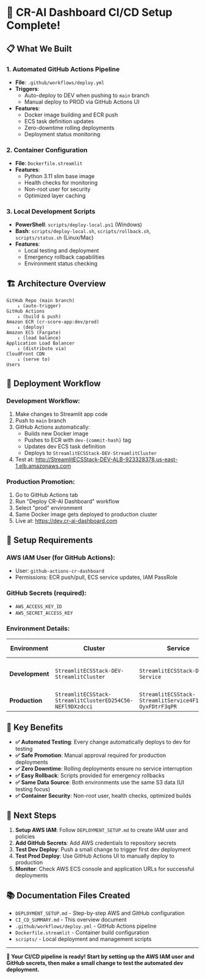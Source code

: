 # 🚀 CR-AI Dashboard CI/CD Setup Complete!

## 📋 What We Built

### 1. **Automated GitHub Actions Pipeline** 
- **File**: `.github/workflows/deploy.yml`
- **Triggers**: 
  - Auto-deploy to DEV when pushing to `main` branch
  - Manual deploy to PROD via GitHub Actions UI
- **Features**:
  - Docker image building and ECR push
  - ECS task definition updates
  - Zero-downtime rolling deployments
  - Deployment status monitoring

### 2. **Container Configuration**
- **File**: `Dockerfile.streamlit` 
- **Features**:
  - Python 3.11 slim base image
  - Health checks for monitoring
  - Non-root user for security
  - Optimized layer caching

### 3. **Local Development Scripts**
- **PowerShell**: `scripts/deploy-local.ps1` (Windows)
- **Bash**: `scripts/deploy-local.sh`, `scripts/rollback.sh`, `scripts/status.sh` (Linux/Mac)
- **Features**:
  - Local testing and deployment
  - Emergency rollback capabilities
  - Environment status checking

## 🏗️ Architecture Overview

```
GitHub Repo (main branch)
    ↓ (auto-trigger)
GitHub Actions
    ↓ (build & push)
Amazon ECR (cr-score-app:dev/prod)
    ↓ (deploy)
Amazon ECS (Fargate)
    ↓ (load balance)
Application Load Balancer
    ↓ (distribute via)
CloudFront CDN
    ↓ (serve to)
Users
```

## 🔄 Deployment Workflow

### **Development Workflow**:
1. Make changes to Streamlit app code
2. Push to `main` branch
3. GitHub Actions automatically:
   - Builds new Docker image
   - Pushes to ECR with `dev-{commit-hash}` tag
   - Updates dev ECS task definition
   - Deploys to `StreamlitECSStack-DEV-StreamlitCluster`
4. Test at: http://StreamlitECSStack-DEV-ALB-923328378.us-east-1.elb.amazonaws.com

### **Production Promotion**:
1. Go to GitHub Actions tab
2. Run "Deploy CR-AI Dashboard" workflow
3. Select "prod" environment
4. Same Docker image gets deployed to production cluster
5. Live at: https://dev.cr-ai-dashboard.com

## 🔧 Setup Requirements

### **AWS IAM User** (for GitHub Actions):
- User: `github-actions-cr-dashboard`
- Permissions: ECR push/pull, ECS service updates, IAM PassRole

### **GitHub Secrets** (required):
- `AWS_ACCESS_KEY_ID`
- `AWS_SECRET_ACCESS_KEY`

### **Environment Details**:

| Environment | Cluster | Service | Task Definition | URL |
|-------------|---------|---------|-----------------|-----|
| **Development** | `StreamlitECSStack-DEV-StreamlitCluster` | `StreamlitECSStack-DEV-Service` | `cr-score-app-task-dev` | http://StreamlitECSStack-DEV-ALB-923328378.us-east-1.elb.amazonaws.com |
| **Production** | `StreamlitECSStack-StreamlitClusterED254C56-NEFl9DXzdcci` | `StreamlitECSStack-StreamlitService4F1549C0-OyxFDtrF3qPR` | `cr-score-app-task` | https://dev.cr-ai-dashboard.com |

## 🎯 Key Benefits

- **✅ Automated Testing**: Every change automatically deploys to dev for testing
- **✅ Safe Promotion**: Manual approval required for production deployments  
- **✅ Zero Downtime**: Rolling deployments ensure no service interruption
- **✅ Easy Rollback**: Scripts provided for emergency rollbacks
- **✅ Same Data Source**: Both environments use the same S3 data (UI testing focus)
- **✅ Container Security**: Non-root user, health checks, optimized builds

## 🚨 Next Steps

1. **Setup AWS IAM**: Follow `DEPLOYMENT_SETUP.md` to create IAM user and policies
2. **Add GitHub Secrets**: Add AWS credentials to repository secrets
3. **Test Dev Deploy**: Push a small change to trigger first dev deployment
4. **Test Prod Deploy**: Use GitHub Actions UI to manually deploy to production
5. **Monitor**: Check AWS ECS console and application URLs for successful deployments

## 📚 Documentation Files Created

- `DEPLOYMENT_SETUP.md` - Step-by-step AWS and GitHub configuration
- `CI_CD_SUMMARY.md` - This overview document
- `.github/workflows/deploy.yml` - GitHub Actions pipeline
- `Dockerfile.streamlit` - Container build configuration
- `scripts/` - Local deployment and management scripts

---

**🎉 Your CI/CD pipeline is ready! Start by setting up the AWS IAM user and GitHub secrets, then make a small change to test the automated dev deployment.**